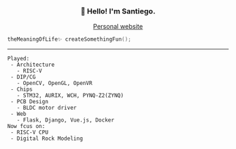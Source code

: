 <h3 align="center"> 👋 Hello! I'm Santiego. </h3>

<p align="center">
 <a href="https://www.santiego.ink" target="_blank">Personal website</a>
</p>

```cpp
theMeaningOfLife✨ createSomethingFun();
```

---
```
Played:
 - Architecture
   - RISC-V
 - DIP/CG
   - OpenCV, OpenGL, OpenVR
 - Chips
   - STM32, AURIX, WCH, PYNQ-Z2(ZYNQ) 
 - PCB Design
   - BLDC motor driver
 - Web
   - Flask, Django, Vue.js, Docker
Now fcus on:
 - RISC-V CPU
 - Digital Rock Modeling
```


<!--
**MrAMS/MrAMS** is a ✨ _special_ ✨ repository because its `README.md` (this file) appears on your GitHub profile.

Here are some ideas to get you started:

- 🔭 I’m currently working on ...
- 🌱 I’m currently learning ...
- 👯 I’m looking to collaborate on ...
- 🤔 I’m looking for help with ...
- 💬 Ask me about ...
- 📫 How to reach me: ...
- 😄 Pronouns: ...
- ⚡ Fun fact: ...
-->
